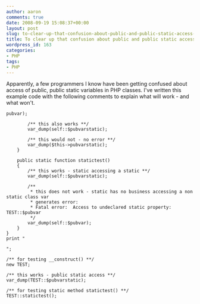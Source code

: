 ```yaml
---
author: aaron
comments: true
date: 2008-09-19 15:08:37+00:00
layout: post
slug: to-clear-up-that-confusion-about-public-and-public-static-access-in-php
title: To clear up that confusion about public and public static access in PHP
wordpress_id: 163
categories:
- PHP
tags:
- PHP
---
```


Apparently, a few programmers I know have been getting confused about access of public, public static variables in PHP classes.  I've written this example code with the following comments to explain what will work - and what won't.


    
    
    pubvar);
    
            /** this also works **/
            var_dump(self::$pubvarstatic);
    
            /** this would not - no error **/
            var_dump($this->pubvarstatic);
        }
    
        public static function statictest()
        {
            /** this works - static accessing a static **/
            var_dump(self::$pubvarstatic);
    
            /**
             * this does not work - static has no business accessing a non static class var
             * generates error:
             * Fatal error:  Access to undeclared static property:  TEST::$pubvar
             */
            var_dump(self::$pubvar);
        }
    }
    print "
    
    ";
    
    /** for testing __construct() **/
    new TEST;
    
    /** this works - public static access **/
    var_dump(TEST::$pubvarstatic);
    
    /** for testing static method statictest() **/
    TEST::statictest();
    
    
